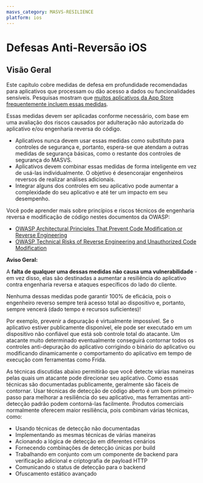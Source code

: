 ```yaml
---
masvs_category: MASVS-RESILIENCE
platform: ios
---
```


# Defesas Anti-Reversão iOS

## Visão Geral

Este capítulo cobre medidas de defesa em profundidade recomendadas para aplicativos que processam ou dão acesso a dados ou funcionalidades sensíveis. Pesquisas mostram que [muitos aplicativos da App Store frequentemente incluem essas medidas](https://seredynski.com/articles/a-security-review-of-1-300-appstore-applications "A security review of 1,300 AppStore applications - 5 April 2020").

Essas medidas devem ser aplicadas conforme necessário, com base em uma avaliação dos riscos causados por adulteração não autorizada do aplicativo e/ou engenharia reversa do código.

- Aplicativos nunca devem usar essas medidas como substituto para controles de segurança e, portanto, espera-se que atendam a outras medidas de segurança básicas, como o restante dos controles de segurança do MASVS.
- Aplicativos devem combinar essas medidas de forma inteligente em vez de usá-las individualmente. O objetivo é desencorajar engenheiros reversos de realizar análises adicionais.
- Integrar alguns dos controles em seu aplicativo pode aumentar a complexidade do seu aplicativo e até ter um impacto em seu desempenho.

Você pode aprender mais sobre princípios e riscos técnicos de engenharia reversa e modificação de código nestes documentos da OWASP:

- [OWASP Architectural Principles That Prevent Code Modification or Reverse Engineering](https://wiki.owasp.org/index.php/OWASP_Reverse_Engineering_and_Code_Modification_Prevention_Project "OWASP Architectural Principles That Prevent Code Modification or Reverse Engineering")
- [OWASP Technical Risks of Reverse Engineering and Unauthorized Code Modification](https://wiki.owasp.org/index.php/Technical_Risks_of_Reverse_Engineering_and_Unauthorized_Code_Modification "OWASP Technical Risks of Reverse Engineering and Unauthorized Code Modification")

**Aviso Geral:**

A **falta de qualquer uma dessas medidas não causa uma vulnerabilidade** - em vez disso, elas são destinadas a aumentar a resiliência do aplicativo contra engenharia reversa e ataques específicos do lado do cliente.

Nenhuma dessas medidas pode garantir 100% de eficácia, pois o engenheiro reverso sempre terá acesso total ao dispositivo e, portanto, sempre vencerá (dado tempo e recursos suficientes)!

Por exemplo, prevenir a depuração é virtualmente impossível. Se o aplicativo estiver publicamente disponível, ele pode ser executado em um dispositivo não confiável que está sob controle total do atacante. Um atacante muito determinado eventualmente conseguirá contornar todos os controles anti-depuração do aplicativo corrigindo o binário do aplicativo ou modificando dinamicamente o comportamento do aplicativo em tempo de execução com ferramentas como Frida.

As técnicas discutidas abaixo permitirão que você detecte várias maneiras pelas quais um atacante pode direcionar seu aplicativo. Como essas técnicas são documentadas publicamente, geralmente são fáceis de contornar. Usar técnicas de detecção de código aberto é um bom primeiro passo para melhorar a resiliência do seu aplicativo, mas ferramentas anti-detecção padrão podem contorná-las facilmente. Produtos comerciais normalmente oferecem maior resiliência, pois combinam várias técnicas, como:

- Usando técnicas de detecção não documentadas
- Implementando as mesmas técnicas de várias maneiras
- Acionando a lógica de detecção em diferentes cenários
- Fornecendo combinações de detecção únicas por build
- Trabalhando em conjunto com um componente de backend para verificação adicional e criptografia de payload HTTP
- Comunicando o status de detecção para o backend
- Ofuscamento estático avançado
